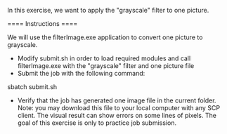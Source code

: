 In this exercise, we want to apply the "grayscale" filter to one picture.

==== Instructions ====

We will use the filterImage.exe application to convert one picture to grayscale.

  * Modify submit.sh in order to load required modules and call filterImage.exe
    with the "grayscale" filter and one picture file
  * Submit the job with the following command:

   sbatch submit.sh

  * Verify that the job has generated one image file in the current folder.
    Note: you may download this file to your local computer with any SCP client.
          The visual result can show errors on some lines of pixels.
          The goal of this exercise is only to practice job submission.
